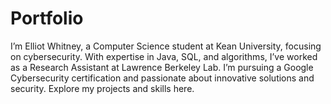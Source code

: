 # Portfolio
I’m Elliot Whitney, a Computer Science student at Kean University, focusing on cybersecurity. With expertise in Java, SQL, and algorithms, I’ve worked as a Research Assistant at Lawrence Berkeley Lab. I’m pursuing a Google Cybersecurity certification and passionate about innovative solutions and security. Explore my projects and skills here.
